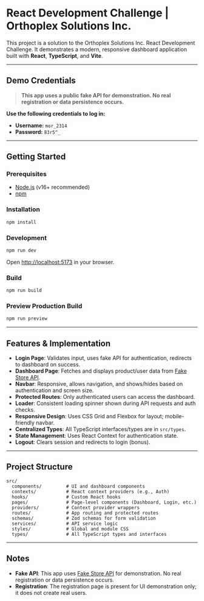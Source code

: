 # React Development Challenge | Orthoplex Solutions Inc.

This project is a solution to the Orthoplex Solutions Inc. React Development Challenge. It demonstrates a modern, responsive dashboard application built with **React**, **TypeScript**, and **Vite**.

---

## Demo Credentials

> **This app uses a public fake API for demonstration. No real registration or data persistence occurs.**

**Use the following credentials to log in:**

- **Username:** `mor_2314`
- **Password:** `83r5^_`

---

## Getting Started

### Prerequisites

- [Node.js](https://nodejs.org/) (v16+ recommended)
- [npm](https://www.npmjs.com/)

### Installation

```bash
npm install
```

### Development

```bash
npm run dev
```

Open [http://localhost:5173](http://localhost:5173) in your browser.

### Build

```bash
npm run build
```

### Preview Production Build

```bash
npm run preview
```

---

## Features & Implementation

- **Login Page**: Validates input, uses fake API for authentication, redirects to dashboard on success.
- **Dashboard Page**: Fetches and displays product/user data from [Fake Store API](https://fakestoreapi.com/).
- **Navbar**: Responsive, allows navigation, and shows/hides based on authentication and screen size.
- **Protected Routes**: Only authenticated users can access the dashboard.
- **Loader**: Consistent loading spinner shown during API requests and auth checks.
- **Responsive Design**: Uses CSS Grid and Flexbox for layout; mobile-friendly navbar.
- **Centralized Types**: All TypeScript interfaces/types are in `src/types`.
- **State Management**: Uses React Context for authentication state.
- **Logout**: Clears session and redirects to login (bonus).

---

## Project Structure

```
src/
  components/         # UI and dashboard components
  contexts/           # React context providers (e.g., Auth)
  hooks/              # Custom React hooks
  pages/              # Page-level components (Dashboard, Login, etc.)
  providers/          # Context provider wrappers
  routes/             # App routing and protected routes
  schemas/            # Zod schemas for form validation
  services/           # API service logic
  styles/             # Global and module CSS
  types/              # All TypeScript types and interfaces
```

---

## Notes

- **Fake API**: This app uses [Fake Store API](https://fakestoreapi.com/) for demonstration. No real registration or data persistence occurs.
- **Registration**: The registration page is present for UI demonstration only; it does not create real users.
